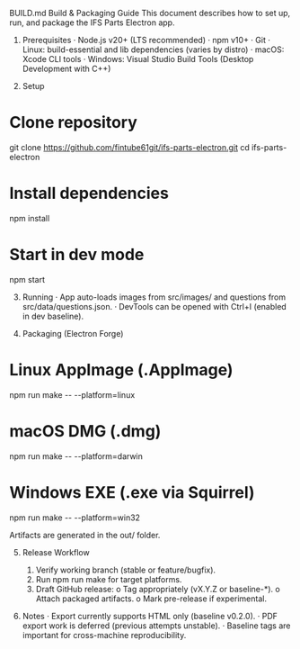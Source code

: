 BUILD.md
Build & Packaging Guide
This document describes how to set up, run, and package the IFS Parts Electron app.

1. Prerequisites
·	Node.js v20+ (LTS recommended)
·	npm v10+
·	Git
·	Linux: build-essential and lib dependencies (varies by distro)
·	macOS: Xcode CLI tools
·	Windows: Visual Studio Build Tools (Desktop Development with C++)

2. Setup
# Clone repository
git clone https://github.com/fintube61git/ifs-parts-electron.git
cd ifs-parts-electron
# Install dependencies
npm install
# Start in dev mode
npm start


3. Running
·	App auto-loads images from src/images/ and questions from src/data/questions.json.
·	DevTools can be opened with Ctrl+I (enabled in dev baseline).

4. Packaging (Electron Forge)
# Linux AppImage (.AppImage)
npm run make -- --platform=linux
# macOS DMG (.dmg)
npm run make -- --platform=darwin
# Windows EXE (.exe via Squirrel)
npm run make -- --platform=win32

Artifacts are generated in the out/ folder.

5. Release Workflow
	1.	Verify working branch (stable or feature/bugfix).
	2.	Run npm run make for target platforms.
	3.	Draft GitHub release:
		o	Tag appropriately (vX.Y.Z or baseline-*).
		o	Attach packaged artifacts.
		o	Mark pre-release if experimental.

6. Notes
·	Export currently supports HTML only (baseline v0.2.0).
·	PDF export work is deferred (previous attempts unstable).
·	Baseline tags are important for cross-machine reproducibility.

